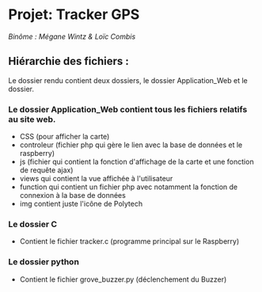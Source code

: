 # Projet: Tracker GPS

_Binôme : Mégane Wintz & Loïc Combis_

## Hiérarchie des fichiers :

Le dossier rendu contient deux dossiers, le dossier Application_Web et le dossier.

### Le dossier Application_Web contient tous les fichiers relatifs au site web.
  * CSS (pour afficher la carte)
  * controleur (fichier php qui gère le lien avec la base de données et le raspberry)
  * js (fichier qui contient la fonction d'affichage de la carte et une fonction de requête ajax)
  * views qui contient la vue affichée à l'utilisateur
  * function qui contient un fichier php avec notamment la fonction de connexion à la base de données
  * img contient juste l'icône de Polytech
### Le dossier C
  * Contient le fichier tracker.c (programme principal sur le Raspberry)
### Le dossier python
  * Contient le fichier grove_buzzer.py (déclenchement du Buzzer)

